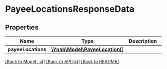 # PayeeLocationsResponseData

## Properties
Name | Type | Description | Notes
------------ | ------------- | ------------- | -------------
**payeeLocations** | [**\Ynab\Model\PayeeLocation[]**](PayeeLocation.md) |  | 

[[Back to Model list]](../README.md#documentation-for-models) [[Back to API list]](../README.md#documentation-for-api-endpoints) [[Back to README]](../README.md)


